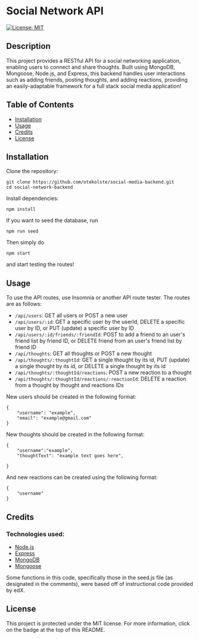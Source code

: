 # Social Network API

[![License: MIT](https://img.shields.io/badge/License-MIT-yellow.svg)](https://opensource.org/licenses/MIT)

## Description

This project provides a RESTful API for a social networking application, enabling users to connect and share thoughts. Built using MongoDB, Mongoose, Node.js, and Express, this backend handles user interactions such as adding friends, posting thoughts, and adding reactions, providing an easily-adaptable framework for a full stack social media application!

## Table of Contents

- [Installation](#installation)
- [Usage](#usage)
- [Credits](#credits)
- [License](#license)

## Installation

Clone the repository:

```
git clone https://github.com/otekolste/social-media-backend.git
cd social-network-backend
```

Install dependencies:

```
npm install
```

If you want to seed the database, run

```
npm run seed
```

Then simply do

```
npm start
```

and start testing the routes!

## Usage

To use the API routes, use Insomnia or another API route tester. The routes are as follows:

- `/api/users`: GET all users or POST a new user
- `/api/users/:id`: GET a specific user by the userId, DELETE a specific user by ID, or PUT (update) a specific user by ID
- `/api/users/:id/friends/:friendId`: POST to add a friend to an user's friend list by friend ID, or DELETE friend from an user's friend list by friend ID
- `/api/thoughts`: GET all thoughts or POST a new thought
- `/api/thoughts/:thoughtId`: GET a single thought by its id, PUT (update) a single thought by its id, or DELETE a single thought by its id
- `/api/thoughts/:thoughtId/reactions`: POST a new reaction to a thought
- `/api/thoughts/:thoughtId/reactions/:reactionId`: DELETE a reaction from a thought by thought and reactions IDs

New users should be created in the following format:

```
{
    "username": "example",
    "email": "example@gmail.com"
}
```

New thoughts should be created in the following format:

```
{
    "username":"example",
    "thoughtText": "example text goes here",

}
```

And new reactions can be created using the following format:

```
{
    "username"
}
```

## Credits

### Technologies used:

- [Node.js](https://nodejs.org/en/)
- [Express](https://expressjs.com/)
- [MongoDB](https://www.mongodb.com/)
- [Mongoose](https://mongoosejs.com/docs/)

Some functions in this code, specifically those in the seed.js file (as designated in the comments), were based off of instructional code provided by edX.

## License

This project is protected under the MIT license. For more information, click on the badge at the top of this README.
